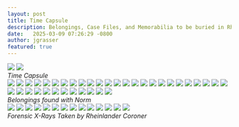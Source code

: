 ```yaml
---
layout: post
title: Time Capsule
description: Belongings, Case Files, and Memorabilia to be buried in Rheinlander.
date:   2025-03-09 07:26:29 -0800
author: jgrasser
featured: true
---
```


<div class="gallery-box">
  <div class="gallery gallery--post">
    <img src="/images/HERITAGE_Time_Capsule.jpg" loading="lazy">
    <img src="/images/HERITAGE_Time_Capsule_Specifications.jpg" loading="lazy">
  </div>
  <em>Time Capsule</em>
</div>

<div class="gallery-box">
  <div class="gallery gallery--post">
    <img src="/images/casefiles/1980-0365%20%2810%29%20Compass%20%5BOpened%5D.JPG" loading="lazy">
    <img src="/images/casefiles/1980-0365%20%2812%29%20%241%20Dollar%20U.S.%20%5Bin%20Shirt%20Pocket%5D%20%282%29.JPG" loading="lazy">
    <img src="/images/casefiles/1980-0365%20%2813%29%20Black%20Wallet%20%5B%2424.17%20U.S.%5D%20%282%29.JPG" loading="lazy">
    <img src="/images/casefiles/1980-0365%20%2816%29%20Brown%20Corduroy%20Jacket%20%5BFront%5D.JPG" loading="lazy">
    <img src="/images/casefiles/1980-0365%20%2817%29%20Brown%20Corduroy%20Jacket%20%5BBack%5D.JPG" loading="lazy">
    <img src="/images/casefiles/1980-0365%20%282%29%20Two%20House%20Keys.JPG" loading="lazy">
    <img src="/images/casefiles/1980-0365%20%2822%29%20Scarf.JPG" loading="lazy">
    <img src="/images/casefiles/1980-0365%20%2823%29%20Plaid%20Flannel%20Shirt.JPG" loading="lazy">
    <img src="/images/casefiles/1980-0365%20%2824%29%20Blue%20Sweater%20%5BFront%5D.JPG" loading="lazy">
    <img src="/images/casefiles/1980-0365%20%2825%29%20Blue%20Sweater%20%5BBack%5D.JPG" loading="lazy">
    <img src="/images/casefiles/1980-0365%20%2826%29%20Black%20Corduroy%20Pants%20%5BFront%5D%20%281%29.jpg" loading="lazy">
    <img src="/images/casefiles/1980-0365%20%2827%29%20Black%20Corduroy%20Pants%20%5BBack%5D%20%281%29.jpg" loading="lazy">
    <img src="/images/casefiles/1980-0365%20%2828%29%20White%20Underwear%20%5BBriefs%20%26%20Long%20John%20pants%20-%20Front%5D.JPG" loading="lazy">
    <img src="/images/casefiles/1980-0365%20%2829%29%20White%20Underwear%20%5BBriefs%20%26%20Long%20John%20pants%20-%20Back%5D.JPG" loading="lazy">
    <img src="/images/casefiles/1980-0365%20%283%29%20Ear%20Muffs%20%281%29.JPG" loading="lazy">
    <img src="/images/casefiles/1980-0365%20%2830%29%20White%20T-Shirt%20%28Front%5D%20%281%29.JPG" loading="lazy">
    <img src="/images/casefiles/1980-0365%20%2831%29%20White%20T-Shirt%20%5BBack%5D%20%281%29.JPG" loading="lazy">
    <img src="/images/casefiles/1980-0365%20%2832%29%20Black%20Socks.JPG" loading="lazy">
    <img src="/images/casefiles/1980-0365%20%2833%29%20Black%20Belt.JPG" loading="lazy">
    <img src="/images/casefiles/1980-0365%20%2834%29%20Belt%20%5BBret%20size%2034%5D.JPG" loading="lazy">
    <img src="/images/casefiles/1980-0365%20%2835%29%20Black%20Dress%20Shoes.JPG" loading="lazy">
    <img src="/images/casefiles/1980-0365%20%2836%29%20Shoe%20Soles.JPG" loading="lazy">
    <img src="/images/casefiles/1980-0365%20%2837%29%20Shoe%20size%2012%20%5BAll%20Parts%20Man%20Made%20Mat%27ls%5D.JPG" loading="lazy">
    <img src="/images/casefiles/1980-0365%20%2839%29%20Shoe%20size%2012%20%5BAll%20Parts%20Man%20Made%20Mat%27ls%5D.JPG" loading="lazy">
    <img src="/images/casefiles/1980-0365%20%284%29%20Black%20Comb%20%281%29.JPG" loading="lazy">
    <img src="/images/casefiles/1980-0365%20%2841%29%20Shoe%20Heels.JPG" loading="lazy">
    <img src="/images/casefiles/1980-0365%20%2842%29%20%20Shoe%20Heels%20%5BProfile%5D.JPG" loading="lazy">
    <img src="/images/casefiles/1980-0365%20%286%29%20Wristwatch%20%281%29.JPG" loading="lazy">
    <img src="/images/casefiles/1980-0365%20%287%29%20IBEW%20Calendar%20%5Bfront%5D.JPG" loading="lazy">
    <img src="/images/casefiles/1980-0365%20%288%29%20IBEW%20Calendar%20%5BBack%5D.JPG" loading="lazy">
    <img src="/images/casefiles/1980-0365%20%289%29%20Compass%20%5Bclosed%5D%20%282%29.JPG" loading="lazy">
    <img src="/images/casefiles/2020%20Jan%2027%20-%20EVIDENCE%20-%20case%20%231980-00000365.jpg" loading="lazy">
    <img src="/images/casefiles/2020%20Jan%2027%20Tag%20%2319102%20.jpg" loading="lazy">
    <img src="/images/casefiles/2023%20May%2031%20Forensic%20Swabs%20from%20Allen%20Grasser.jpg" loading="lazy">
    <img src="/images/casefiles/2024%20June%2029%20Medallion%20from%20the%20conference.jpg" loading="lazy">
    <img src="/images/casefiles/Time%20Capsule%20-%20German%20Cross%20MaBurial%20rker.jpg" loading="lazy">
    <img src="/images/casefiles/Time%20Capsule%20-%20Two%20%28%232%29%20Oversized%20X-Rays.jpg" loading="lazy">
  </div>
  <em>Belongings found with Norm</em>
</div>

<div class="gallery-box">
  <div class="gallery gallery--post">
    <img src="/images/casefiles/XRAY_01.jpg" loading="lazy">
    <img src="/images/casefiles/XRAY_02.jpg" loading="lazy">
    <img src="/images/casefiles/XRAY_03.jpg" loading="lazy">
    <img src="/images/casefiles/XRAY_04.jpg" loading="lazy">
    <img src="/images/casefiles/XRAY_05.jpg" loading="lazy">
    <img src="/images/casefiles/XRAY_06.jpg" loading="lazy">
    <img src="/images/casefiles/XRAY_07.jpg" loading="lazy">
    <img src="/images/casefiles/XRAY_08.jpg" loading="lazy">
    <img src="/images/casefiles/XRAY_09.jpg" loading="lazy">
    <img src="/images/casefiles/XRAY_10.jpg" loading="lazy">
    <img src="/images/casefiles/XRAY_11.jpg" loading="lazy">
    <img src="/images/casefiles/XRAY_12.jpg" loading="lazy">
    <img src="/images/casefiles/XRAY_13.jpg" loading="lazy">
    <img src="/images/casefiles/XRAY_14.jpg" loading="lazy">
  </div>
  <em>Forensic X-Rays Taken by Rheinlander Coroner</em>
</div>
